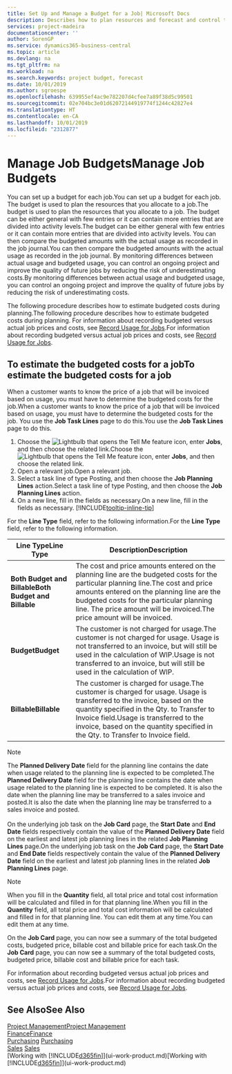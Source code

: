 ```yaml
---
title: Set Up and Manage a Budget for a Job| Microsoft Docs
description: Describes how to plan resources and forecast and control the costs of a project by setting up a budget for each job.
services: project-madeira
documentationcenter: ''
author: SorenGP
ms.service: dynamics365-business-central
ms.topic: article
ms.devlang: na
ms.tgt_pltfrm: na
ms.workload: na
ms.search.keywords: project budget, forecast
ms.date: 10/01/2019
ms.author: sgroespe
ms.openlocfilehash: 639955ef4ac9e782207d4cfee7a89f38d5c99501
ms.sourcegitcommit: 02e704bc3e01d62072144919774f1244c42827e4
ms.translationtype: HT
ms.contentlocale: en-CA
ms.lasthandoff: 10/01/2019
ms.locfileid: "2312877"
---
```

# <a name="manage-job-budgets"></a><span data-ttu-id="169e0-103">Manage Job Budgets</span><span class="sxs-lookup"><span data-stu-id="169e0-103">Manage Job Budgets</span></span>
<span data-ttu-id="169e0-104">You can set up a budget for each job.</span><span class="sxs-lookup"><span data-stu-id="169e0-104">You can set up a budget for each job.</span></span> <span data-ttu-id="169e0-105">The budget is used to plan the resources that you allocate to a job.</span><span class="sxs-lookup"><span data-stu-id="169e0-105">The budget is used to plan the resources that you allocate to a job.</span></span> <span data-ttu-id="169e0-106">The budget can be either general with few entries or it can contain more entries that are divided into activity levels.</span><span class="sxs-lookup"><span data-stu-id="169e0-106">The budget can be either general with few entries or it can contain more entries that are divided into activity levels.</span></span> <span data-ttu-id="169e0-107">You can then compare the budgeted amounts with the actual usage as recorded in the job journal.</span><span class="sxs-lookup"><span data-stu-id="169e0-107">You can then compare the budgeted amounts with the actual usage as recorded in the job journal.</span></span> <span data-ttu-id="169e0-108">By monitoring differences between actual usage and budgeted usage, you can control an ongoing project and improve the quality of future jobs by reducing the risk of underestimating costs.</span><span class="sxs-lookup"><span data-stu-id="169e0-108">By monitoring differences between actual usage and budgeted usage, you can control an ongoing project and improve the quality of future jobs by reducing the risk of underestimating costs.</span></span>

<span data-ttu-id="169e0-109">The following procedure describes how to estimate budgeted costs during planning.</span><span class="sxs-lookup"><span data-stu-id="169e0-109">The following procedure describes how to estimate budgeted costs during planning.</span></span> <span data-ttu-id="169e0-110">For information about recording budgeted versus actual job prices and costs, see [Record Usage for Jobs](projects-how-record-job-usage.md).</span><span class="sxs-lookup"><span data-stu-id="169e0-110">For information about recording budgeted versus actual job prices and costs, see [Record Usage for Jobs](projects-how-record-job-usage.md).</span></span>  

## <a name="JobBudgetCosts"></a> <span data-ttu-id="169e0-111">To estimate the budgeted costs for a job</span><span class="sxs-lookup"><span data-stu-id="169e0-111">To estimate the budgeted costs for a job</span></span>
<span data-ttu-id="169e0-112">When a customer wants to know the price of a job that will be invoiced based on usage, you must have to determine the budgeted costs for the job.</span><span class="sxs-lookup"><span data-stu-id="169e0-112">When a customer wants to know the price of a job that will be invoiced based on usage, you must have to determine the budgeted costs for the job.</span></span> <span data-ttu-id="169e0-113">You use the **Job Task Lines** page to do this.</span><span class="sxs-lookup"><span data-stu-id="169e0-113">You use the **Job Task Lines** page to do this.</span></span>

1. <span data-ttu-id="169e0-114">Choose the ![Lightbulb that opens the Tell Me feature](media/ui-search/search_small.png "Tell me what you want to do") icon, enter **Jobs**, and then choose the related link.</span><span class="sxs-lookup"><span data-stu-id="169e0-114">Choose the ![Lightbulb that opens the Tell Me feature](media/ui-search/search_small.png "Tell me what you want to do") icon, enter **Jobs**, and then choose the related link.</span></span>  
2. <span data-ttu-id="169e0-115">Open a relevant job.</span><span class="sxs-lookup"><span data-stu-id="169e0-115">Open a relevant job.</span></span>
3. <span data-ttu-id="169e0-116">Select a task line of type Posting, and then choose the **Job Planning Lines** action.</span><span class="sxs-lookup"><span data-stu-id="169e0-116">Select a task line of type Posting, and then choose the **Job Planning Lines** action.</span></span>
4. <span data-ttu-id="169e0-117">On a new line, fill in the fields as necessary.</span><span class="sxs-lookup"><span data-stu-id="169e0-117">On a new line, fill in the fields as necessary.</span></span> [!INCLUDE[tooltip-inline-tip](includes/tooltip-inline-tip_md.md)]   

<span data-ttu-id="169e0-118">For the **Line Type** field, refer to the following information.</span><span class="sxs-lookup"><span data-stu-id="169e0-118">For the **Line Type** field, refer to the following information.</span></span>  

| <span data-ttu-id="169e0-119">Line Type</span><span class="sxs-lookup"><span data-stu-id="169e0-119">Line Type</span></span> | <span data-ttu-id="169e0-120">Description</span><span class="sxs-lookup"><span data-stu-id="169e0-120">Description</span></span> |
| --- | --- |
| <span data-ttu-id="169e0-121">**Both Budget and Billable**</span><span class="sxs-lookup"><span data-stu-id="169e0-121">**Both Budget and Billable**</span></span> |<span data-ttu-id="169e0-122">The cost and price amounts entered on the planning line are the budgeted costs for the particular planning line.</span><span class="sxs-lookup"><span data-stu-id="169e0-122">The cost and price amounts entered on the planning line are the budgeted costs for the particular planning line.</span></span> <span data-ttu-id="169e0-123">The price amount will be invoiced.</span><span class="sxs-lookup"><span data-stu-id="169e0-123">The price amount will be invoiced.</span></span> |
| <span data-ttu-id="169e0-124">**Budget**</span><span class="sxs-lookup"><span data-stu-id="169e0-124">**Budget**</span></span> |<span data-ttu-id="169e0-125">The customer is not charged for usage.</span><span class="sxs-lookup"><span data-stu-id="169e0-125">The customer is not charged for usage.</span></span> <span data-ttu-id="169e0-126">Usage is not transferred to an invoice, but will still be used in the calculation of WIP.</span><span class="sxs-lookup"><span data-stu-id="169e0-126">Usage is not transferred to an invoice, but will still be used in the calculation of WIP.</span></span> |
| <span data-ttu-id="169e0-127">**Billable**</span><span class="sxs-lookup"><span data-stu-id="169e0-127">**Billable**</span></span> |<span data-ttu-id="169e0-128">The customer is charged for usage.</span><span class="sxs-lookup"><span data-stu-id="169e0-128">The customer is charged for usage.</span></span> <span data-ttu-id="169e0-129">Usage is transferred to the invoice, based on the quantity specified in the Qty. to Transfer to Invoice field.</span><span class="sxs-lookup"><span data-stu-id="169e0-129">Usage is transferred to the invoice, based on the quantity specified in the Qty. to Transfer to Invoice field.</span></span> |

> [!NOTE]  
> <span data-ttu-id="169e0-130">The **Planned Delivery Date** field for the planning line contains the date when usage related to the planning line is expected to be completed.</span><span class="sxs-lookup"><span data-stu-id="169e0-130">The **Planned Delivery Date** field for the planning line contains the date when usage related to the planning line is expected to be completed.</span></span> <span data-ttu-id="169e0-131">It is also the date when the planning line may be transferred to a sales invoice and posted.</span><span class="sxs-lookup"><span data-stu-id="169e0-131">It is also the date when the planning line may be transferred to a sales invoice and posted.</span></span> <br /><br /> <span data-ttu-id="169e0-132">On the underlying job task on the **Job Card** page, the **Start Date** and **End Date** fields respectively contain the value of the **Planned Delivery Date** field on the earliest and latest job planning lines in the related **Job Planning Lines** page.</span><span class="sxs-lookup"><span data-stu-id="169e0-132">On the underlying job task on the **Job Card** page, the **Start Date** and **End Date** fields respectively contain the value of the **Planned Delivery Date** field on the earliest and latest job planning lines in the related **Job Planning Lines** page.</span></span>

> [!NOTE]  
>   <span data-ttu-id="169e0-133">When you fill in the **Quantity** field, all total price and total cost information will be calculated and filled in for that planning line.</span><span class="sxs-lookup"><span data-stu-id="169e0-133">When you fill in the **Quantity** field, all total price and total cost information will be calculated and filled in for that planning line.</span></span> <span data-ttu-id="169e0-134">You can edit them at any time.</span><span class="sxs-lookup"><span data-stu-id="169e0-134">You can edit them at any time.</span></span>

<span data-ttu-id="169e0-135">On the **Job Card** page, you can now see a summary of the total budgeted costs, budgeted price, billable cost and billable price for each task.</span><span class="sxs-lookup"><span data-stu-id="169e0-135">On the **Job Card** page, you can now see a summary of the total budgeted costs, budgeted price, billable cost and billable price for each task.</span></span>

<span data-ttu-id="169e0-136">For information about recording budgeted versus actual job prices and costs, see [Record Usage for Jobs](projects-how-record-job-usage.md).</span><span class="sxs-lookup"><span data-stu-id="169e0-136">For information about recording budgeted versus actual job prices and costs, see [Record Usage for Jobs](projects-how-record-job-usage.md).</span></span>

## <a name="see-also"></a><span data-ttu-id="169e0-137">See Also</span><span class="sxs-lookup"><span data-stu-id="169e0-137">See Also</span></span>
[<span data-ttu-id="169e0-138">Project Management</span><span class="sxs-lookup"><span data-stu-id="169e0-138">Project Management</span></span>](projects-manage-projects.md)  
[<span data-ttu-id="169e0-139">Finance</span><span class="sxs-lookup"><span data-stu-id="169e0-139">Finance</span></span>](finance.md)  
<span data-ttu-id="169e0-140">[Purchasing](purchasing-manage-purchasing.md)       </span><span class="sxs-lookup"><span data-stu-id="169e0-140">[Purchasing](purchasing-manage-purchasing.md)       </span></span>  
<span data-ttu-id="169e0-141">[Sales](sales-manage-sales.md)    </span><span class="sxs-lookup"><span data-stu-id="169e0-141">[Sales](sales-manage-sales.md)    </span></span>  
<span data-ttu-id="169e0-142">[Working with [!INCLUDE[d365fin](includes/d365fin_md.md)]](ui-work-product.md)</span><span class="sxs-lookup"><span data-stu-id="169e0-142">[Working with [!INCLUDE[d365fin](includes/d365fin_md.md)]](ui-work-product.md)</span></span>  
